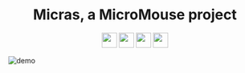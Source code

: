 <h1 align="center">
    Micras, a MicroMouse project
</h1>

<p align="center">
<img src="https://img.shields.io/badge/ROS%20version-humble-informational?style=for-the-badge" height="30" href="http://wiki.ros.org/humble"/>
<img src="https://img.shields.io/badge/Gazebo%20version-fortress-important?style=for-the-badge" height="30" href="http://gazebosim.org/"/> 
<img src="https://forthebadge.com/images/badges/made-with-c-plus-plus.svg" height="30" href ="https://forthebadge.com"/>
<img src="https://forthebadge.com/images/badges/built-with-love.svg" height="30" href ="https://forthebadge.com"/>
</p>

![demo](https://github.com/Team-Micras/.github/assets/62271285/42518989-6c2e-4eb4-b413-ae4b5e65ed9f)

<!--

**Here are some ideas to get you started:**

🙋‍♀️ A short introduction - what is your organization all about?
🌈 Contribution guidelines - how can the community get involved?
👩‍💻 Useful resources - where can the community find your docs? Is there anything else the community should know?
🍿 Fun facts - what does your team eat for breakfast?
🧙 Remember, you can do mighty things with the power of [Markdown](https://docs.github.com/github/writing-on-github/getting-started-with-writing-and-formatting-on-github/basic-writing-and-formatting-syntax)
-->
